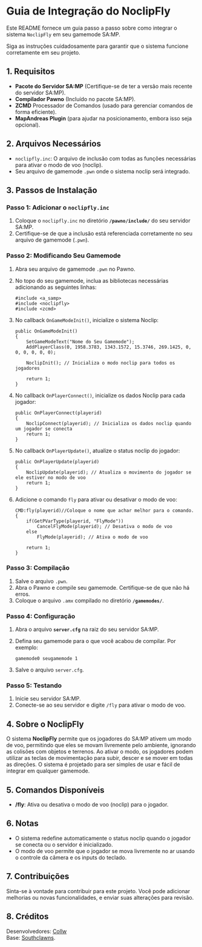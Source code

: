 # Guia de Integração do NoclipFly

Este README fornece um guia passo a passo sobre como integrar o sistema `NoclipFly` em seu gamemode SA:MP. 

Siga as instruções cuidadosamente para garantir que o sistema funcione corretamente em seu projeto.

## 1. **Requisitos**
- **Pacote do Servidor SA:MP** (Certifique-se de ter a versão mais recente do servidor SA:MP).
- **Compilador Pawno** (Incluído no pacote SA:MP).
- **ZCMD** Processador de Comandos (usado para gerenciar comandos de forma eficiente).
- **MapAndreas Plugin** (para ajudar na posicionamento, embora isso seja opcional).

## 2. **Arquivos Necessários**
- `noclipfly.inc`: O arquivo de inclusão com todas as funções necessárias para ativar o modo de voo (noclip).
- Seu arquivo de gamemode `.pwn` onde o sistema noclip será integrado.

## 3. **Passos de Instalação**

### Passo 1: Adicionar o `noclipfly.inc`
1. Coloque o `noclipfly.inc` no diretório **`/pawno/include/`** do seu servidor SA:MP.
2. Certifique-se de que a inclusão está referenciada corretamente no seu arquivo de gamemode (`.pwn`).

### Passo 2: Modificando Seu Gamemode
1. Abra seu arquivo de gamemode `.pwn` no Pawno.
2. No topo do seu gamemode, inclua as bibliotecas necessárias adicionando as seguintes linhas:

    ```pawn
    #include <a_samp>
    #include <noclipfly>
    #include <zcmd>
    ```

3. No callback `OnGameModeInit()`, inicialize o sistema Noclip:

    ```pawn
    public OnGameModeInit()
    {
        SetGameModeText("Nome do Seu Gamemode");
        AddPlayerClass(0, 1958.3783, 1343.1572, 15.3746, 269.1425, 0, 0, 0, 0, 0, 0);
        
        NoclipInit(); // Inicializa o modo noclip para todos os jogadores

        return 1;
    }
    ```

4. No callback `OnPlayerConnect()`, inicialize os dados Noclip para cada jogador:

    ```pawn
    public OnPlayerConnect(playerid)
    {
        NoclipConnect(playerid); // Inicializa os dados noclip quando um jogador se conecta
        return 1;
    }
    ```

5. No callback `OnPlayerUpdate()`, atualize o status noclip do jogador:

    ```pawn
    public OnPlayerUpdate(playerid)
    {
        NoclipUpdate(playerid); // Atualiza o movimento do jogador se ele estiver no modo de voo
        return 1;
    }
    ```

6. Adicione o comando `fly` para ativar ou desativar o modo de voo:

    ```pawn
    CMD:fly(playerid)//Coloque o nome que achar melhor para o comando.
    {
        if(GetPVarType(playerid, "FlyMode")) 
            CancelFlyMode(playerid); // Desativa o modo de voo
        else 
            FlyMode(playerid); // Ativa o modo de voo
        
        return 1;
    }
    ```

### Passo 3: Compilação
1. Salve o arquivo `.pwn`.
2. Abra o Pawno e compile seu gamemode. Certifique-se de que não há erros.
3. Coloque o arquivo `.amx` compilado no diretório **`/gamemodes/`**.

### Passo 4: Configuração
1. Abra o arquivo **`server.cfg`** na raiz do seu servidor SA:MP.
2. Defina seu gamemode para o que você acabou de compilar. Por exemplo:

    ```
    gamemode0 seugamemode 1
    ```

3. Salve o arquivo `server.cfg`.

### Passo 5: Testando
1. Inicie seu servidor SA:MP.
2. Conecte-se ao seu servidor e digite `/fly` para ativar o modo de voo.

## 4. **Sobre o NoclipFly**
O sistema **NoclipFly** permite que os jogadores do SA:MP ativem um modo de voo, permitindo que eles se movam livremente pelo ambiente, ignorando as colisões com objetos e terrenos. Ao ativar o modo, os jogadores podem utilizar as teclas de movimentação para subir, descer e se mover em todas as direções. O sistema é projetado para ser simples de usar e fácil de integrar em qualquer gamemode.

## 5. **Comandos Disponíveis**
- **/fly**: Ativa ou desativa o modo de voo (noclip) para o jogador.

## 6. **Notas**
- O sistema redefine automaticamente o status noclip quando o jogador se conecta ou o servidor é inicializado.
- O modo de voo permite que o jogador se mova livremente no ar usando o controle da câmera e os inputs do teclado.

## 7. **Contribuições**
Sinta-se à vontade para contribuir para este projeto. Você pode adicionar melhorias ou novas funcionalidades, e enviar suas alterações para revisão.

## 8. **Créditos**
Desenvolvedores: [Collw](https://github.com/Collw)  
Base: [Southclawns](https://github.com/Southclawns).
